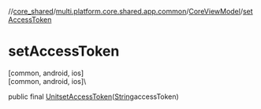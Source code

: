 //[core_shared](../../../index.md)/[multi.platform.core.shared.app.common](../index.md)/[CoreViewModel](index.md)/[setAccessToken](set-access-token.md)

# setAccessToken

[common, android, ios]\
[common, android, ios]\

public final [Unit](https://kotlinlang.org/api/latest/jvm/stdlib/kotlin/-unit/index.html)[setAccessToken](set-access-token.md)([String](https://developer.android.com/reference/kotlin/java/lang/String.html)accessToken)

